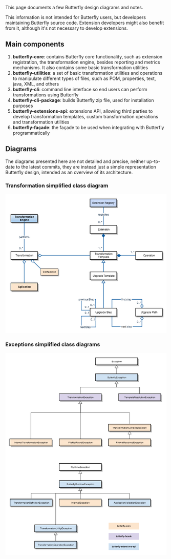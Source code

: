 This page documents a few Butterfly design diagrams and notes.

This information is not intended for Butterfly users, but developers maintaining Butterfly source code. Extension developers might also benefit from it, although it's not necessary to develop extensions.

## Main components

1.	**butterfly-core**: contains Butterfly core functionality, such as extension registration, the transformation engine, besides reporting and metrics mechanisms. It also contains some basic transformation utilities
1.	**butterfly-utilities**: a set of basic transformation utilities and operations to manipulate different types of files, such as POM, properties, text, java, XML, and others
1.	**butterfly-cli**: command line interface so end users can perform transformations using Butterfly
1.	**butterfly-cli-package**: builds Butterfly zip file, used for installation purposes
1.	**butterfly-extensions-api**: extensions API, allowing third parties to develop transformation templates, custom transformation operations and transformation utilities
1.	**butterfly-façade**: the façade to be used when integrating with Butterfly programmatically

## Diagrams

The diagrams presented here are not detailed and precise, neither up-to-date to the latest commits, they are instead just a simple representation Butterfly design, intended as an overview of its architecture.


### Transformation simplified class diagram

![](img/design_transformation.png)

### Exceptions simplified class diagrams

![](img/design_exceptions.png)
